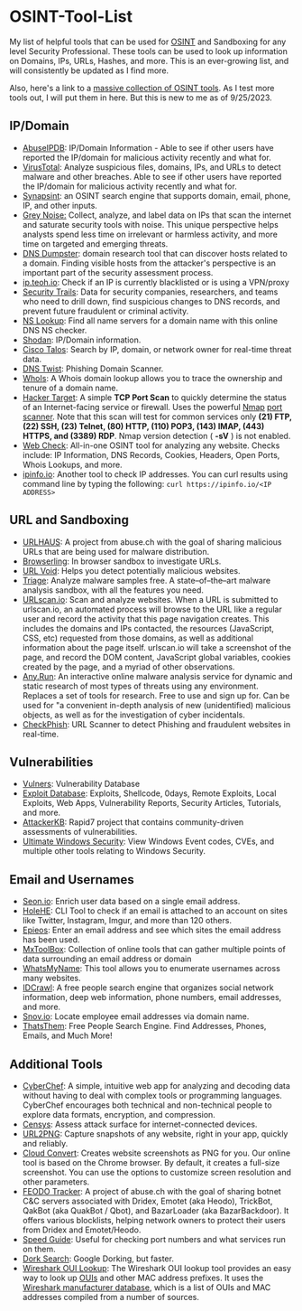 # OSINT-Tool-List

My list of helpful tools that can be used for [OSINT](https://osintframework.com/) and Sandboxing for any level Security Professional. These tools can be used to look up information on Domains, IPs, URLs, Hashes, and more. This is an ever-growing list, and will consistently be updated as I find more.&#x20;

Also, here's a link to a [massive collection of OSINT tools](https://start.me/p/L1rEYQ/osint4all). As I test more tools out, I will put them in here. But this is new to me as of 9/25/2023.

## IP/Domain

* [AbuseIPDB](https://www.abuseipdb.com/): IP/Domain Information - Able to see if other users have reported the IP/domain for malicious activity recently and what for.
* [VirusTotal](https://www.virustotal.com/gui/home/upload): Analyze suspicious files, domains, IPs, and URLs to detect malware and other breaches. Able to see if other users have reported the IP/domain for malicious activity recently and what for.
* [Synapsint](https://synapsint.com/index.php): an OSINT search engine that supports domain, email, phone, IP, and other inputs.
* [Grey Noise:](https://www.greynoise.io/) Collect, analyze, and label data on IPs that scan the internet and saturate security tools with noise. This unique perspective helps analysts spend less time on irrelevant or harmless activity, and more time on targeted and emerging threats.&#x20;
* [DNS Dumpster](https://dnsdumpster.com/): domain research tool that can discover hosts related to a domain. Finding visible hosts from the attacker's perspective is an important part of the security assessment process.
* [ip.teoh.io](https://ip.teoh.io/vpn-detection): Check if an IP is currently blacklisted or is using a VPN/proxy
* [Security Trails](https://securitytrails.com/dns-trails): Data for security companies, researchers, and teams who need to drill down, find suspicious changes to DNS records, and prevent future fraudulent or criminal activity.
* [NS Lookup](https://www.nslookup.io/ns-lookup/): Find all name servers for a domain name with this online DNS NS checker.
* [Shodan](https://www.shodan.io/): IP/Domain information.
* [Cisco Talos](https://talosintelligence.com/): Search by IP, domain, or network owner for real-time threat data.
* [DNS Twist](https://dnstwist.it/): Phishing Domain Scanner.
* [WhoIs](https://www.whois.com/whois): A Whois domain lookup allows you to trace the ownership and tenure of a domain name.
* [Hacker Target](https://hackertarget.com/tcp-port-scan/): A simple **TCP Port Scan** to quickly determine the status of an Internet-facing service or firewall. Uses the powerful [Nmap](https://nmap.org/) [port scanner](https://hackertarget.com/port-scanner/). Note that this scan will test for common services only **(21) FTP, (22) SSH, (23) Telnet, (80) HTTP, (110) POP3, (143) IMAP, (443) HTTPS, and (3389) RDP**. Nmap version detection ( **-sV** ) is not enabled.
* [Web Check](https://web-check.as93.net/): All-in-one OSINT tool for analyzing any website. Checks include: IP Information, DNS Records, Cookies, Headers, Open Ports, Whois Lookups, and more.
* [ipinfo.io](https://ipinfo.io/): Another tool to check IP addresses. You can curl results using command line by typing the following: `curl https://ipinfo.io/<IP ADDRESS>`

## URL and Sandboxing

* [URLHAUS](https://urlhaus.abuse.ch/browse/): A project from abuse.ch with the goal of sharing malicious URLs that are being used for malware distribution.
* [Browserling](https://www.browserling.com/): In browser sandbox to investigate URLs.
* [URL Void](https://www.urlvoid.com/): Helps you detect potentially malicious websites.
* [Triage](https://tria.ge/): Analyze malware samples free. A state–of–the–art malware analysis sandbox, with all the features you need.
* [URLscan.io](https://urlscan.io/): Scan and analyze websites. When a URL is submitted to urlscan.io, an automated process will browse to the URL like a regular user and record the activity that this page navigation creates. This includes the domains and IPs contacted, the resources (JavaScript, CSS, etc) requested from those domains, as well as additional information about the page itself. urlscan.io will take a screenshot of the page, and record the DOM content, JavaScript global variables, cookies created by the page, and a myriad of other observations.
* [Any.Run](https://any.run):  An interactive online malware analysis service for dynamic and static research of most types of threats using any environment. Replaces a set of tools for research. Free to use and sign up for. Can be used for "a convenient in-depth analysis of new (unidentified) malicious objects, as well as for the investigation of cyber incidentals.
* [CheckPhish](https://app.checkphish.ai/bulkscan): URL Scanner to detect Phishing and fraudulent websites in real-time.&#x20;

## Vulnerabilities

* [Vulners](https://vulners.com/search): Vulnerability Database
* [Exploit Database](https://www.exploit-db.com/): Exploits, Shellcode, 0days, Remote Exploits, Local Exploits, Web Apps, Vulnerability Reports, Security Articles, Tutorials, and more.
* [AttackerKB](https://attackerkb.com/): Rapid7 project that contains community-driven assessments of vulnerabilities.
* [Ultimate Windows Security](https://www.ultimatewindowssecurity.com/): View Windows Event codes, CVEs, and multiple other tools relating to Windows Security.

## Email and Usernames

* [Seon.io](https://seon.io/fraud-detection-services/#email-analysis-module):  Enrich user data based on a single email address.
* [HoleHE](https://github.com/megadose/holehe):  CLI Tool to check if an email is attached to an account on sites like Twitter, Instagram, Imgur, and more than 120 others.
* [Epieos](https://epieos.com/): Enter an email address and see which sites the email address has been used.&#x20;
* [MxToolBox](https://mxtoolbox.com/): Collection of online tools that can gather multiple points of data surrounding an email address or domain
* [WhatsMyName](https://whatsmyname.app/): This tool allows you to enumerate usernames across many websites.
* [IDCrawl](https://www.idcrawl.com/): A free people search engine that organizes social network information, deep web information, phone numbers, email addresses, and more.
* [Snov.io](https://snov.io/email-finder): Locate employee email addresses via domain name.&#x20;
* [ThatsThem](https://thatsthem.com/): Free People Search Engine. Find Addresses, Phones, Emails, and Much More!

## Additional Tools

* [CyberChef](https://gchq.github.io/CyberChef/): A simple, intuitive web app for analyzing and decoding data without having to deal with complex tools or programming languages. CyberChef encourages both technical and non-technical people to explore data formats, encryption, and compression.
* [Censys](https://search.censys.io/): Assess attack surface for internet-connected devices.
* [URL2PNG](https://www.url2png.com/): Capture snapshots of any website, right in your app, quickly and reliably.
* [Cloud Convert](https://cloudconvert.com/website-png-screenshot): Creates website screenshots as PNG for you. Our online tool is based on the Chrome browser. By default, it creates a full-size screenshot. You can use the options to customize screen resolution and other parameters.
* [FEODO Tracker](https://feodotracker.abuse.ch/): A project of abuse.ch with the goal of sharing botnet C\&C servers associated with Dridex, Emotet (aka Heodo), TrickBot, QakBot (aka QuakBot / Qbot), and BazarLoader (aka BazarBackdoor). It offers various blocklists, helping network owners to protect their users from Dridex and Emotet/Heodo.
* [Speed Guide](https://www.speedguide.net/ports.php): Useful for checking port numbers and what services run on them.
* [Dork Search](https://dorksearch.com/): Google Dorking, but faster.
* [Wireshark OUI Lookup](https://www.wireshark.org/tools/oui-lookup.html): The Wireshark OUI lookup tool provides an easy way to look up [OUIs](https://standards.ieee.org/faqs/regauth.html) and other MAC address prefixes. It uses the [Wireshark manufacturer database](https://gitlab.com/wireshark/wireshark/-/raw/master/manuf), which is a list of OUIs and MAC addresses compiled from a number of sources.
